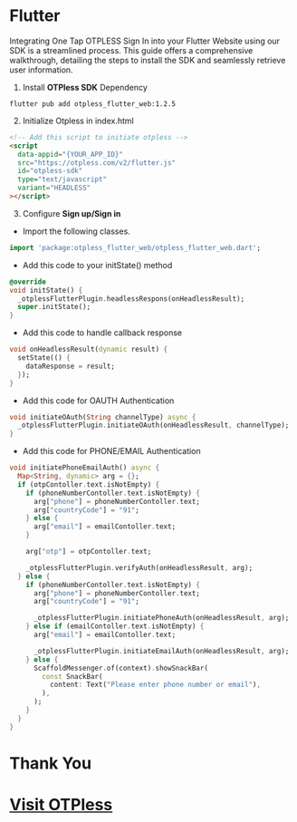 <!--
This README describes the package. If you publish this package to pub.dev,
this README's contents appear on the landing page for your package.

For information about how to write a good package README, see the guide for
[writing package pages](https://dart.dev/guides/libraries/writing-package-pages).

For general information about developing packages, see the Dart guide for
[creating packages](https://dart.dev/guides/libraries/create-library-packages)
and the Flutter guide for
[developing packages and plugins](https://flutter.dev/developing-packages).
-->

# Flutter

Integrating One Tap OTPLESS Sign In into your Flutter Website using our SDK is a streamlined process. This guide offers a comprehensive walkthrough, detailing the steps to install the SDK and seamlessly retrieve user information.

1. Install **OTPless SDK** Dependency

```
flutter pub add otpless_flutter_web:1.2.5
```

2. Initialize Otpless in index.html

```html
<!-- Add this script to initiate otpless -->
<script
  data-appid="{YOUR_APP_ID}"
  src="https://otpless.com/v2/flutter.js"
  id="otpless-sdk"
  type="text/javascript"
  variant="HEADLESS"
></script>
```

3. Configure **Sign up/Sign in**

- Import the following classes.

```dart
import 'package:otpless_flutter_web/otpless_flutter_web.dart';
```

- Add this code to your initState() method

```dart
@override
void initState() {
  _otplessFlutterPlugin.headlessRespons(onHeadlessResult);
  super.initState();
}
```

- Add this code to handle callback response

```dart
void onHeadlessResult(dynamic result) {
  setState(() {
    dataResponse = result;
  });
}
```

- Add this code for OAUTH Authentication

```dart
void initiateOAuth(String channelType) async {
  _otplessFlutterPlugin.initiateOAuth(onHeadlessResult, channelType);
}
```

- Add this code for PHONE/EMAIL Authentication

```dart
void initiatePhoneEmailAuth() async {
  Map<String, dynamic> arg = {};
  if (otpContoller.text.isNotEmpty) {
    if (phoneNumberContoller.text.isNotEmpty) {
      arg["phone"] = phoneNumberContoller.text;
      arg["countryCode"] = "91";
    } else {
      arg["email"] = emailContoller.text;
    }

    arg["otp"] = otpContoller.text;

    _otplessFlutterPlugin.verifyAuth(onHeadlessResult, arg);
  } else {
    if (phoneNumberContoller.text.isNotEmpty) {
      arg["phone"] = phoneNumberContoller.text;
      arg["countryCode"] = "91";

      _otplessFlutterPlugin.initiatePhoneAuth(onHeadlessResult, arg);
    } else if (emailContoller.text.isNotEmpty) {
      arg["email"] = emailContoller.text;

      _otplessFlutterPlugin.initiateEmailAuth(onHeadlessResult, arg);
    } else {
      ScaffoldMessenger.of(context).showSnackBar(
        const SnackBar(
          content: Text("Please enter phone number or email"),
        ),
      );
    }
  }
}
```

# Thank You

# [Visit OTPless](https://otpless.com/platforms/flutter)
